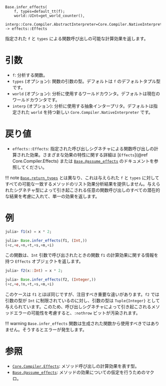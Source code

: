 ```
Base.infer_effects(
    f, types=default_tt(f);
    world::UInt=get_world_counter(),
    interp::Core.Compiler.AbstractInterpreter=Core.Compiler.NativeInterpreter(world)) -> effects::Effects
```

指定された `f` と `types` による関数呼び出しの可能な計算効果を返します。

# 引数

  * `f`: 分析する関数。
  * `types` (オプション): 関数の引数の型。デフォルトは `f` のデフォルトタプル型です。
  * `world` (オプション): 分析に使用するワールドカウンタ。デフォルトは現在のワールドカウンタです。
  * `interp` (オプション): 分析に使用する抽象インタープリタ。デフォルトは指定された `world` を持つ新しい `Core.Compiler.NativeInterpreter` です。

# 戻り値

  * `effects::Effects`: 指定された呼び出しシグネチャによる関数呼び出しの計算された効果。さまざまな効果の特性に関する詳細は [`Effects`](@ref Core.Compiler.Effects) または [`Base.@assume_effects`](@ref) のドキュメントを参照してください。

!!! note
    [`Base.return_types`](@ref) とは異なり、これは与えられた `f` と `types` に対してすべての可能な一致するメソッドのリスト効果分析結果を提供しません。与えられたシグネチャ型によって引き起こされる任意の関数呼び出しのすべての潜在的な結果を考慮に入れて、単一の効果を返します。


# 例

```julia
julia> f1(x) = x * 2;

julia> Base.infer_effects(f1, (Int,))
(+c,+e,+n,+t,+s,+m,+i)
```

この関数は、`Int` 引数で呼び出されたときの関数 `f1` の計算効果に関する情報を持つ `Effects` オブジェクトを返します。

```julia
julia> f2(x::Int) = x * 2;

julia> Base.infer_effects(f2, (Integer,))
(+c,+e,!n,+t,+s,+m,+i)
```

このケースは `f1` とほぼ同じですが、注目すべき重要な違いがあります。`f2` では引数の型が `Int` に制限されているのに対し、引数の型は `Tuple{Integer}` として与えられています。このため、呼び出しシグネチャによって引き起こされるメソッドエラーの可能性を考慮すると、`:nothrow` ビットが汚染されます。

!!! warning
    `Base.infer_effects` 関数は生成された関数から使用すべきではありません。そうするとエラーが発生します。


# 参照

  * [`Core.Compiler.Effects`](@ref): メソッド呼び出しの計算効果を表す型。
  * [`Base.@assume_effects`](@ref): メソッドの効果についての仮定を行うためのマクロ。
